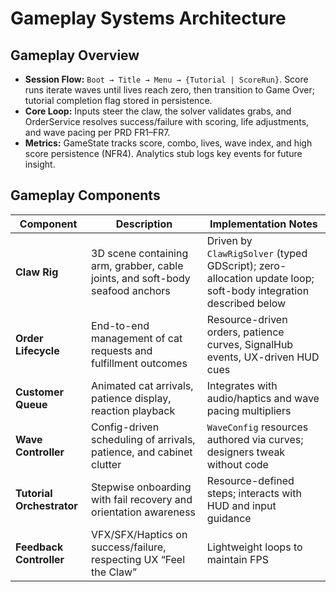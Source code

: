 # Gameplay Systems Architecture
## Gameplay Overview
- **Session Flow:** `Boot → Title → Menu → {Tutorial | ScoreRun}`. Score runs iterate waves until lives reach zero, then transition to Game Over; tutorial completion flag stored in persistence.
- **Core Loop:** Inputs steer the claw, the solver validates grabs, and OrderService resolves success/failure with scoring, life adjustments, and wave pacing per PRD FR1–FR7.
- **Metrics:** GameState tracks score, combo, lives, wave index, and high score persistence (NFR4). Analytics stub logs key events for future insight.

## Gameplay Components
| Component | Description | Implementation Notes |
|-----------|-------------|----------------------|
| **Claw Rig** | 3D scene containing arm, grabber, cable joints, and soft-body seafood anchors | Driven by `ClawRigSolver` (typed GDScript); zero-allocation update loop; soft-body integration described below |
| **Order Lifecycle** | End-to-end management of cat requests and fulfillment outcomes | Resource-driven orders, patience curves, SignalHub events, UX-driven HUD cues |
| **Customer Queue** | Animated cat arrivals, patience display, reaction playback | Integrates with audio/haptics and wave pacing multipliers |
| **Wave Controller** | Config-driven scheduling of arrivals, patience, and cabinet clutter | `WaveConfig` resources authored via curves; designers tweak without code |
| **Tutorial Orchestrator** | Stepwise onboarding with fail recovery and orientation awareness | Resource-defined steps; interacts with HUD and input guidance |
| **Feedback Controller** | VFX/SFX/Haptics on success/failure, respecting UX “Feel the Claw” | Lightweight loops to maintain FPS |

